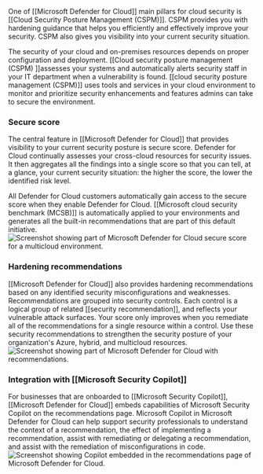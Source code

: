 One of [[Microsoft Defender for Cloud]] main pillars for cloud security is [[Cloud Security Posture Management (CSPM)]]. CSPM provides you with hardening guidance that helps you efficiently and effectively improve your security. CSPM also gives you visibility into your current security situation.

The security of your cloud and on-premises resources depends on proper configuration and deployment. [[Cloud security posture management (CSPM) ]]assesses your systems and automatically alerts security staff in your IT department when a vulnerability is found. [[cloud security posture management (CSPM)]] uses tools and services in your cloud environment to monitor and prioritize security enhancements and features admins can take to secure the environment.
### Secure score
The central feature in [[Microsoft Defender for Cloud]] that provides visibility to your current security posture is secure score. Defender for Cloud continually assesses your cross-cloud resources for security issues. It then aggregates all the findings into a single score so that you can tell, at a glance, your current security situation: the higher the score, the lower the identified risk level.

All Defender for Cloud customers automatically gain access to the secure score when they enable Defender for Cloud. [[Microsoft cloud security benchmark (MCSB)]] is automatically applied to your environments and generates all the built-in recommendations that are part of this default initiative.![Screenshot showing part of Microsoft Defender for Cloud secure score for a multicloud environment.](https://learn.microsoft.com/en-us/training/wwl-sci/describe-security-management-capabilities-of-azure/media/single-secure-score-via-ui.png)
### Hardening recommendations
[[Microsoft Defender for Cloud]] also provides hardening recommendations based on any identified security misconfigurations and weaknesses. Recommendations are grouped into security controls. Each control is a logical group of related [[security recommendation]], and reflects your vulnerable attack surfaces. Your score only improves when you remediate all of the recommendations for a single resource within a control. Use these security recommendations to strengthen the security posture of your organization's Azure, hybrid, and multicloud resources.![Screenshot showing part of Microsoft Defender for Cloud with recommendations.](https://learn.microsoft.com/en-us/training/wwl-sci/describe-security-management-capabilities-of-azure/media/defender-for-cloud-security-posture.png)
### Integration with [[Microsoft Security Copilot]]
For businesses that are onboarded to [[Microsoft Security Copilot]], [[Microsoft Defender for Cloud]] embeds capabilities of Microsoft Security Copilot on the recommendations page. Microsoft Copilot in Microsoft Defender for Cloud can help support security professionals to understand the context of a recommendation, the effect of implementing a recommendation, assist with remediating or delegating a recommendation, and assist with the remediation of misconfigurations in code.![Screenshot showing Copilot embedded in the recommendations page of Microsoft Defender for Cloud.](https://learn.microsoft.com/en-us/training/wwl-sci/describe-security-management-capabilities-of-azure/media/copilot-in-defender-for-cloud.png)
